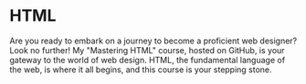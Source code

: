 # HTML
Are you ready to embark on a journey to become a proficient web designer? Look no further! My "Mastering HTML" course, hosted on GitHub, is your gateway to the world of web design. HTML, the fundamental language of the web, is where it all begins, and this course is your stepping stone.
